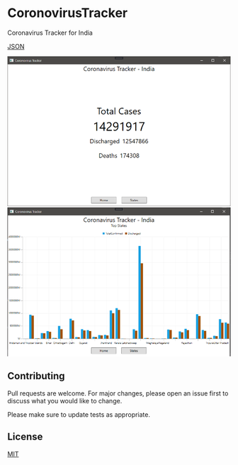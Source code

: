 # CoronovirusTracker
Coronavirus Tracker for India

[JSON](https://api.rootnet.in/covid19-in/stats/latest)

![](Images/Summary.png)
![](Images/StatesData.png)

## Contributing
Pull requests are welcome. For major changes, please open an issue first to discuss what you would like to change.

Please make sure to update tests as appropriate.

## License
[MIT](https://choosealicense.com/licenses/mit/)
